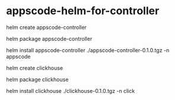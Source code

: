 # appscode-helm-for-controller



helm create appscode-controller

helm package appscode-controller

helm install appscode-controller ./appscode-controller-0.1.0.tgz -n appscode


helm create clickhouse

helm package clickhouse

helm install clickhouse ./clickhouse-0.1.0.tgz -n click
